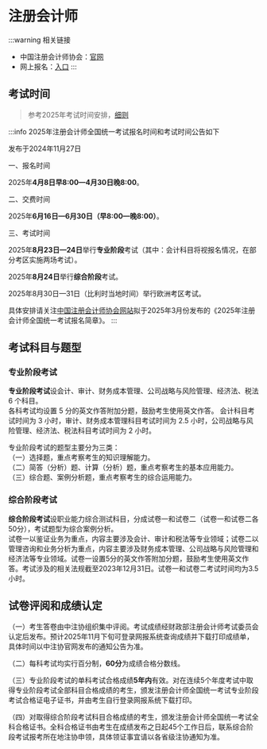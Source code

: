 # 注册会计师

:::warning 相关链接

- 中国注册会计师协会：[官网](https://www.cicpa.org.cn/)
- 网上报名：[入口](https://cpaexam.cicpa.org.cn/cpaexamhome)
:::

## 考试时间

> 参考2025年考试时间安排，[细则](https://cpaexam.cicpa.org.cn/files/articlehtml/statichtml/01/000001936CB0DA6357DB77D110DF633C.html)

:::info 2025年注册会计师全国统一考试报名时间和考试时间公告如下

发布于2024年11月27日

一、报名时间

2025年**4月8日早8:00—4月30日晚8:00**。

二、交费时间

2025年**6月16日—6月30日（早8:00—晚8:00）**。

三、考试时间

2025年**8月23日—24日**举行**专业阶段**考试（其中：会计科目将视报名情况，在部分考区实施两场考试）。

2025年**8月24日**举行**综合阶段**考试。

2025年8月30日—31日（比利时当地时间）举行欧洲考区考试。

具体安排请关注[中国注册会计师协会网站](https://www.cicpa.org.cn/)拟于2025年3月份发布的《2025年注册会计师全国统一考试报名简章》。
:::

## 考试科目与题型

### 专业阶段考试

**专业阶段考试**设会计、审计、财务成本管理、公司战略与风险管理、经济法、税法 6 个科目。  
各科考试均设置 5 分的英文作答附加分题，鼓励考生使用英文作答。
会计科目考试时间为 3 小时，审计、财务成本管理科目考试时间为 2.5 小时，公司战略与风险管理、经济法、税法科目考试时间为 2 小时。

专业阶段考试的题型主要分为三类：  
（一）选择题，重点考察考生的知识理解能力。  
（二）简答（分析）题、计算（分析）题，重点考察考生的基本应用能力。  
（三）综合题、案例分析题，重点考察考生的综合运用能力。

### 综合阶段考试

**综合阶段考试**设职业能力综合测试科目，分成试卷一和试卷二（试卷一和试卷二各50分），考试题型为综合案例分析。  
试卷一以鉴证业务为重点，内容主要涉及会计、审计和税法等专业领域；试卷二以管理咨询和业务分析为重点，内容主要涉及财务成本管理、公司战略与风险管理和经济法等专业领域。试卷一设置5分的英文作答附加分题，鼓励考生使用英文作答。考试涉及的相关法规截至2023年12月31日。试卷一和试卷二考试时间均为3.5小时。

## 试卷评阅和成绩认定

（一）考生答卷由中注协组织集中评阅。考试成绩经财政部注册会计师考试委员会认定后发布。预计2025年11月下旬可登录网报系统查询成绩并下载打印成绩单，具体时间以中注协官网发布的通知公告为准。

（二）每科考试均实行百分制，**60分**为成绩合格分数线。

（三）专业阶段考试的单科考试合格成绩**5年内**有效。对在连续5个年度考试中取得专业阶段考试全部科目合格成绩的考生，颁发注册会计师全国统一考试专业阶段考试合格证电子证书，并由考生自行登录网报系统下载打印。

（四）对取得综合阶段考试科目合格成绩的考生，颁发注册会计师全国统一考试全科合格证书。全科合格证书由考生在成绩发布之日起45个工作日后，联系综合阶段考试报考所在地注协申领，具体领证事宜请以各省级注协通知为准。
